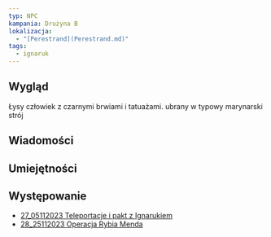 ```yaml
---
typ: NPC
kampania: Drużyna B
lokalizacja:
  - "[Perestrand](Perestrand.md)"
tags:
  - ignaruk
---
```


## Wygląd
Łysy człowiek z czarnymi brwiami i tatuażami. ubrany w typowy marynarski strój

## Wiadomości

## Umiejętności

## Występowanie
- [27_05112023 Teleportacje i pakt z Ignarukiem](../sesje/27_05112023%20Teleportacje%20i%20pakt%20z%20Ignarukiem.md)
- [28_25112023 Operacja Rybia Menda](../sesje/28_25112023%20Operacja%20Rybia%20Menda.md)





